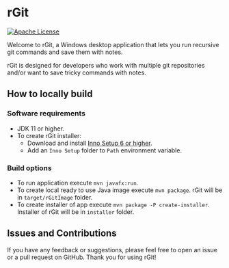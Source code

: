 # rGit
[![Apache License](https://img.shields.io/badge/license-Apache%20License%202.0-blue.svg)](https://github.com/introfog/rGit/blob/master/LICENSE.md)

Welcome to rGit, a Windows desktop application that lets you run recursive git commands and save them with notes. 

rGit is designed for developers who work with multiple git repositories and/or want to save tricky commands with notes.

## How to locally build
### Software requirements
- JDK 11 or higher.
- To create rGit installer:
  - Download and install [Inno Setup 6 or higher](https://jrsoftware.org/isinfo.php).
  - Add an `Inno Setup` folder to `Path` environment variable.
### Build options
- To run application execute `mvn javafx:run`.
- To create local ready to use Java image execute `mvn package`. rGit will be in `target/rGitImage` folder.
- To create installer of app execute `mvn package -P create-installer`. Installer of rGit will be in `installer` folder.

## Issues and Contributions
If you have any feedback or suggestions, please feel free to open an issue or a pull request on GitHub. Thank you for using rGit!
